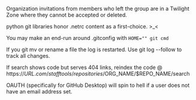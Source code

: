 Organization invitations from members who left the group are in a Twilight Zone where they cannot be accepted or deleted.

python git libraries honor .netrc content as a first-choice. >_<

You may make an end-run around .gitconfig with ```HOME="" git cmd```

If you git mv or rename a file the log is restarted. Use git log --follow to track all changes.

If search shows code but serves 404 links, reindex the code @ https://$URL.com/stafftools/repositories/$ORG_NAME/$REPO_NAME/search

OAUTH (specifically for GitHub Desktop) will spin to hell if a user does not have an email address set.
